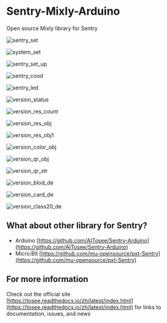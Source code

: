 Sentry-Mixly-Arduino
=======================

Open source Mixly library for Sentry



![sentry_set](https://github.com/Uniquemf/Sentry-Mixly-Arduino/blob/main/media/image/sentry_set.png)

![system_set](https://github.com/Uniquemf/Sentry-Mixly-Arduino/blob/main/media/image/system_set.png)



![sentry_set_up](https://github.com/Uniquemf/Sentry-Mixly-Arduino/blob/main/media/image/sentry_set_up.png)





![sentry_cood](https://github.com/Uniquemf/Sentry-Mixly-Arduino/blob/main/media/image/sentry_cood.png)





![sentry_led](https://github.com/Uniquemf/Sentry-Mixly-Arduino/blob/main/media/image/sentry_led.png)







![version_status](https://github.com/Uniquemf/Sentry-Mixly-Arduino/blob/main/media/image/version_status.png)





![version_res_count](https://github.com/Uniquemf/Sentry-Mixly-Arduino/blob/main/media/image/version_res_count.png)





![version_res_obj](https://github.com/Uniquemf/Sentry-Mixly-Arduino/blob/main/media/image/version_res_obj.png)



![version_res_obj1](https://github.com/Uniquemf/Sentry-Mixly-Arduino/blob/main/media/image/version_res_obj1.png)







![version_color_obj](https://github.com/Uniquemf/Sentry-Mixly-Arduino/blob/main/media/image/version_color_obj.png)







![version_qr_obj](https://github.com/Uniquemf/Sentry-Mixly-Arduino/blob/main/media/image/version_qr_obj.png)





![version_qr_str](https://github.com/Uniquemf/Sentry-Mixly-Arduino/blob/main/media/image/version_qr_str.png)





![version_blod_de](https://github.com/Uniquemf/Sentry-Mixly-Arduino/blob/main/media/image/version_blod_de.png)





![version_card_de](https://github.com/Uniquemf/Sentry-Mixly-Arduino/blob/main/media/image/version_card_de.png)



![version_class20_de](https://github.com/Uniquemf/Sentry-Mixly-Arduino/blob/main/media/image/version_class20_de.png)






## What about other library for Sentry?

* Arduino	[https://github.com/AITosee/Sentry-Arduino](https://github.com/AITosee/Sentry-Arduino)
* Micro:Bit	[https://github.com/mu-opensource/pxt-Sentry](https://github.com/mu-opensource/pxt-Sentry)

## For more information

Check out the official site [https://tosee.readthedocs.io/zh/latest/index.html](https://tosee.readthedocs.io/zh/latest/index.html) for links to documentation, issues, and news
